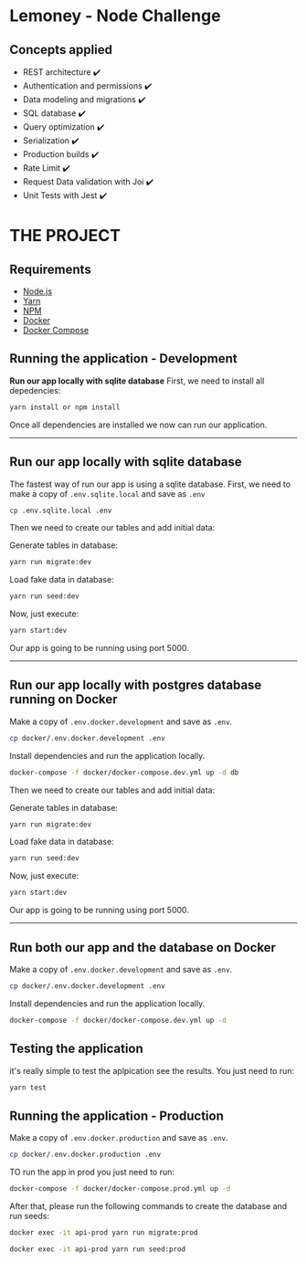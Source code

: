 # Lemoney - Node Challenge

## Concepts applied

- REST architecture :heavy_check_mark: 
- Authentication and permissions :heavy_check_mark: 
- Data modeling and migrations :heavy_check_mark: 
- SQL database :heavy_check_mark: 
- Query optimization :heavy_check_mark: 
- Serialization :heavy_check_mark: 
- Production builds :heavy_check_mark: 
- Rate Limit :heavy_check_mark: 
- Request Data validation with Joi :heavy_check_mark: 
- Unit Tests with Jest :heavy_check_mark: 

 # THE PROJECT

## Requirements

- [Node.js](https://yarnpkg.com/en/docs/install)
- [Yarn](https://yarnpkg.com/en/docs/install)
- [NPM](https://docs.npmjs.com/getting-started/installing-node)
- [Docker](https://docs.docker.com/install/)
- [Docker Compose](https://docs.docker.com/compose/install/)


## Running the application - Development

**Run our app locally with sqlite database**
First, we need to install all depedencies:

```bash
yarn install or npm install
```
Once all dependencies are installed we now can run our application. 

----------------------------------------------------------------
**Run our app locally with sqlite database**
----------------------------------------------------------------
The fastest way of run our app is using a sqlite database. First, we need to make a copy of `.env.sqlite.local` and save as `.env`

```bash
cp .env.sqlite.local .env
```
Then we need to create our tables and add initial data:

Generate tables in database:
```bash
yarn run migrate:dev
```

Load fake data in database:

```bash
yarn run seed:dev
```

Now, just execute:

```bash
yarn start:dev
```
Our app is going to be running using port 5000.

----------------------------------------------------------------
**Run our app locally with postgres database running on Docker**
----------------------------------------------------------------

Make a copy of `.env.docker.development` and save as `.env`.

```bash
cp docker/.env.docker.development .env
```

Install dependencies and run the application locally.

```bash
docker-compose -f docker/docker-compose.dev.yml up -d db 

```

Then we need to create our tables and add initial data:

Generate tables in database:
```bash
yarn run migrate:dev
```

Load fake data in database:

```bash
yarn run seed:dev
```

Now, just execute:

```bash
yarn start:dev
```
Our app is going to be running using port 5000.

----------------------------------------------------------------
**Run both our app and the database on Docker**
----------------------------------------------------------------

Make a copy of `.env.docker.development` and save as `.env`.

```bash
cp docker/.env.docker.development .env
```

Install dependencies and run the application locally.

```bash
docker-compose -f docker/docker-compose.dev.yml up -d

```

## Testing the application
it's really simple to test the aplpication see the results. You just need to run:

```bash
yarn test
```
## Running the application - Production

Make a copy of `.env.docker.production` and save as `.env`.

```bash
cp docker/.env.docker.production .env
```

TO run the app in prod you just need to run:
```bash
docker-compose -f docker/docker-compose.prod.yml up -d
```
After that, please run the following commands to create the database and run seeds:

```bash
docker exec -it api-prod yarn run migrate:prod
```

```bash
docker exec -it api-prod yarn run seed:prod
```












